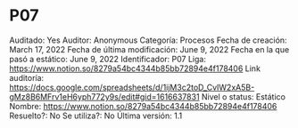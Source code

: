 # P07

Auditado: Yes
Auditor: Anonymous
Categoría: Procesos
Fecha de creación: March 17, 2022
Fecha de última modificación: June 9, 2022
Fecha en la que pasó a estático: June 9, 2022
Identificador: P07
Liga: https://www.notion.so/8279a54bc4344b85bb72894e4f178406 
Link auditoría: https://docs.google.com/spreadsheets/d/1ijM3c2toD_CvIW2xA5B-gMz8B6MFrv1eH6yph772y9s/edit#gid=1616637831
Nivel o status: Estático
Nombre: https://www.notion.so/8279a54bc4344b85bb72894e4f178406 
Resuelto?: No
Se utiliza?: No
Última versión: 1.1